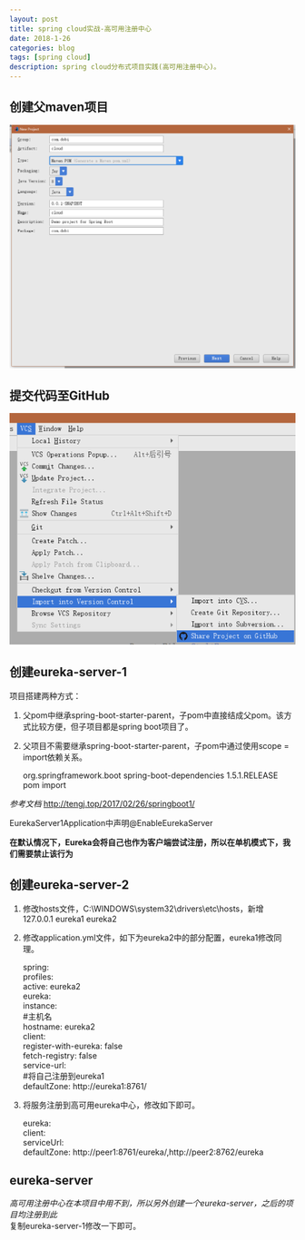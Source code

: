 ```yaml
---
layout: post
title: spring cloud实战-高可用注册中心
date: 2018-1-26
categories: blog
tags: [spring cloud]
description: spring cloud分布式项目实践(高可用注册中心)。
---
```


## 创建父maven项目  
<img src="/img/cloud1-1.png" />

## 提交代码至GitHub
<img src="/img/cloud1-2.png" />

## 创建eureka-server-1
项目搭建两种方式：
1. 父pom中继承spring-boot-starter-parent，子pom中直接结成父pom。该方式比较方便，但子项目都是spring boot项目了。
2. 父项目不需要继承spring-boot-starter-parent，子pom中通过使用scope = import依赖关系。  

    <dependencyManagement>  
         <dependencies>  
                <dependency>  
                    <!-- Import dependency management from Spring Boot -->  
                    <groupId>org.springframework.boot</groupId>  
                    <artifactId>spring-boot-dependencies</artifactId>  
                    <version>1.5.1.RELEASE</version>  
                    <type>pom</type>  
                    <scope>import</scope>  
                </dependency>     
        </dependencies>  
    </dependencyManagement>  

*参考文档* <http://tengj.top/2017/02/26/springboot1/>

EurekaServer1Application中声明@EnableEurekaServer

**在默认情况下，Eureka会将自己也作为客户端尝试注册，所以在单机模式下，我们需要禁止该行为**

## 创建eureka-server-2
1. 修改hosts文件，C:\WINDOWS\system32\drivers\etc\hosts，新增  
127.0.0.1 eureka1 eureka2  
2. 修改application.yml文件，如下为eureka2中的部分配置，eureka1修改同理。  

    spring:  
        profiles:  
            active: eureka2  
    eureka:  
        instance:  
            #主机名  
            hostname: eureka2  
        client:  
            register-with-eureka: false  
            fetch-registry: false  
            service-url:  
                #将自己注册到eureka1  
                defaultZone: http://eureka1:8761/  

3. 将服务注册到高可用eureka中心，修改如下即可。 

    eureka:  
      client:  
        serviceUrl:  
          defaultZone: http://peer1:8761/eureka/,http://peer2:8762/eureka  


## eureka-server
*高可用注册中心在本项目中用不到，所以另外创建一个eureka-server，之后的项目均注册到此*  
复制eureka-server-1修改一下即可。
